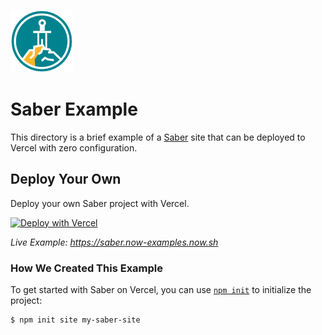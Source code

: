 ![Saber Logo](https://github.com/vercel/vercel/blob/master/packages/frameworks/logos/saber.svg)

# Saber Example

This directory is a brief example of a [Saber](https://saber.land) site that can be deployed to Vercel with zero configuration.

## Deploy Your Own

Deploy your own Saber project with Vercel.

[![Deploy with Vercel](https://vercel.com/button)](https://vercel.com/import/project?template=https://github.com/vercel/vercel/tree/master/examples/saber)

_Live Example: https://saber.now-examples.now.sh_

### How We Created This Example

To get started with Saber on Vercel, you can use [`npm init`](https://docs.npmjs.com/cli/init) to initialize the project:

```shell
$ npm init site my-saber-site
```
